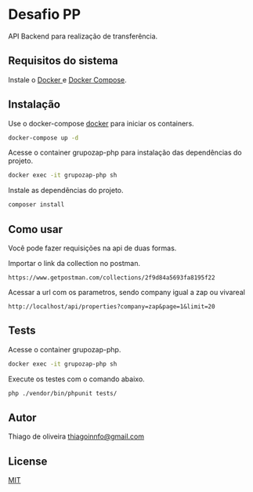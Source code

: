 # Desafio PP

API Backend para realização de transferência.

## Requisitos do sistema

Instale o [ Docker ](https://docs.docker.com/engine/)
e [ Docker Compose](https://docs.docker.com/compose/).

## Instalação

Use o docker-compose [docker](https://pip.pypa.io/en/stable/) para iniciar os containers.

```bash
docker-compose up -d
```
Acesse o container grupozap-php para instalação das dependências do projeto.

```bash
docker exec -it grupozap-php sh
```

Instale as dependências do projeto.

```bash
composer install
```

## Como usar

Você pode fazer requisições na api de duas formas.


Importar o link da collection no postman.

```
https://www.getpostman.com/collections/2f9d84a5693fa8195f22
```

Acessar a url com os parametros, sendo company igual a zap ou vivareal

```
http://localhost/api/properties?company=zap&page=1&limit=20
```

## Tests

Acesse o container grupozap-php.

```bash
docker exec -it grupozap-php sh
```

Execute os testes com o comando abaixo.

```bash
php ./vendor/bin/phpunit tests/ 
```

## Autor
Thiago de oliveira
thiagoinnfo@gmail.com

## License
[MIT](https://choosealicense.com/licenses/mit/)